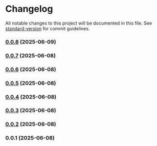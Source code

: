 # Changelog

All notable changes to this project will be documented in this file. See [standard-version](https://github.com/conventional-changelog/standard-version) for commit guidelines.

### [0.0.8](https://github.com/DanielDallagnol/Prova-Duas-Rotas/compare/v0.0.7...v0.0.8) (2025-06-09)

### [0.0.7](https://github.com/DanielDallagnol/Prova-Duas-Rotas/compare/v0.0.6...v0.0.7) (2025-06-08)

### [0.0.6](https://github.com/DanielDallagnol/Prova-Duas-Rotas/compare/v0.0.5...v0.0.6) (2025-06-08)

### [0.0.5](https://github.com/DanielDallagnol/Prova-Duas-Rotas/compare/v0.0.4...v0.0.5) (2025-06-08)

### [0.0.4](https://github.com/DanielDallagnol/Prova-Duas-Rotas/compare/v0.0.3...v0.0.4) (2025-06-08)

### [0.0.3](https://github.com/DanielDallagnol/Prova-Duas-Rotas/compare/v0.0.2...v0.0.3) (2025-06-08)

### [0.0.2](https://github.com/DanielDallagnol/Prova-Duas-Rotas/compare/v0.0.1...v0.0.2) (2025-06-08)

### 0.0.1 (2025-06-08)
